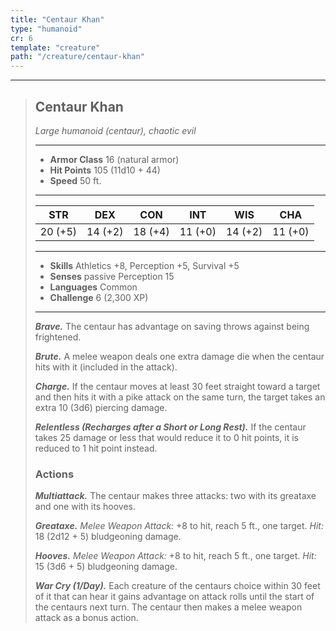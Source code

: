 ```yaml
---
title: "Centaur Khan"
type: "humanoid"
cr: 6
template: "creature"
path: "/creature/centaur-khan"
---
```


___
>
> ## Centaur Khan
>*Large humanoid (centaur), chaotic evil*
> ___
>
> - **Armor Class** 16 (natural armor)
> - **Hit Points** 105 (11d10 + 44)
> - **Speed** 50 ft.
>___
>
>|STR|DEX|CON|INT|WIS|CHA|
>|:---:|:---:|:---:|:---:|:---:|:---:|
>|20 (+5)|14 (+2)|18 (+4)|11 (+0)|14 (+2)|11 (+0)|
>___
>
> - **Skills** Athletics +8, Perception +5, Survival +5
> - **Senses** passive Perception 15
> - **Languages** Common
> - **Challenge** 6 (2,300 XP)
> ___
>
> ***Brave.*** The centaur has advantage on saving throws against being frightened.
>
> ***Brute.*** A melee weapon deals one extra damage die when the centaur hits with it (included in the attack).
>
> ***Charge.*** If the centaur moves at least 30 feet straight toward a target and then hits it with a pike attack on the same turn, the target takes an extra 10 (3d6) piercing damage.
>
> ***Relentless (Recharges after a Short or Long Rest).*** If the centaur takes 25 damage or less that would reduce it to 0 hit points, it is reduced to 1 hit point instead.
>
> ### Actions
> ***Multiattack.*** The centaur makes three attacks: two with its greataxe and one with its hooves.
>
> ***Greataxe.*** *Melee Weapon Attack:* +8 to hit, reach 5 ft., one target. *Hit:* 18 (2d12 + 5) bludgeoning damage.
>
> ***Hooves.*** *Melee Weapon Attack:* +8 to hit, reach 5 ft., one target. *Hit:* 15 (3d6 + 5) bludgeoning damage.
>
> ***War Cry (1/Day).*** Each creature of the centaurs choice within 30 feet of it that can hear it gains advantage on attack rolls until the start of the centaurs next turn. The centaur then makes a melee weapon attack as a bonus action.
